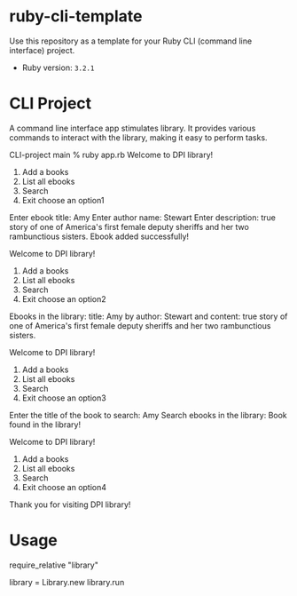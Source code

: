 # ruby-cli-template

Use this repository as a template for your Ruby CLI (command line interface) project.

- Ruby version: `3.2.1`

# CLI Project
 A command line interface app stimulates library. It provides various commands to interact with the library, making it easy to perform tasks.

CLI-project main % ruby app.rb
Welcome to DPI library!
1. Add a books
2. List all ebooks
3. Search 
4. Exit
choose an option1

Enter ebook title: 
Amy
Enter author name: 
Stewart
Enter description: 
 true story of one of America's first female deputy sheriffs and her two rambunctious sisters. 
Ebook added successfully!

Welcome to DPI library!
1. Add a books
2. List all ebooks
3. Search 
4. Exit
choose an option2

Ebooks in the library: 
title: Amy by author: Stewart and content:  true story of one of America's first female deputy sheriffs and her two rambunctious sisters.

Welcome to DPI library!
1. Add a books
2. List all ebooks
3. Search 
4. Exit
choose an option3

Enter the title of the book to search: 
Amy
Search ebooks in the library: 
Book found in the library!

Welcome to DPI library!
1. Add a books
2. List all ebooks
3. Search 
4. Exit
choose an option4

Thank you for visiting DPI library!

# Usage
require_relative "library"

library = Library.new
library.run
